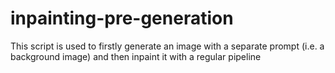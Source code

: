 # inpainting-pre-generation
This script is used to firstly generate an image with a separate prompt (i.e. a background image) and then inpaint it with a regular pipeline
